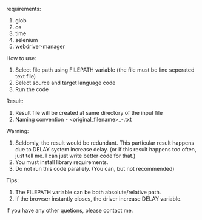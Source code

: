requirements:
1. glob
2. os
3. time
4. selenium
5. webdriver-manager

How to use:
1. Select file path using FILEPATH variable (the file must be line seperated text file)
2. Select source and target language code
3. Run the code

Result:
1. Result file will be created at same directory of the input file
2. Naming convention - <original_filename>_<sourcecode>-<targetcode>.txt

Warning:
1. Seldomly, the result would be redundant. This particular result happens due to DELAY system increase delay. (or if this result happens too often, just tell me. I can just write better code for that.)
2. You must install library requirements.
3. Do not run this code parallely. (You can, but not recommended)

Tips:
1. The FILEPATH variable can be both absolute/relative path.
2. If the browser instantly closes, the driver increase DELAY variable.

If you have any other quetions, please contact me.
